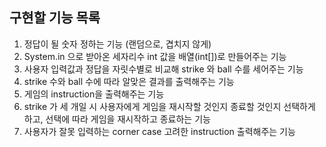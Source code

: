 
## 구현할 기능 목록 

1. 정답이 될 숫자 정하는 기능 (랜덤으로, 겹치지 않게)
2. System.in 으로 받아온 세자리수 int 값을 배열(int[])로 만들어주는 기능
3. 사용자 입력값과 정답을 자릿수별로 비교해 strike 와 ball 수를 세어주는 기능
4. strike 수와 ball 수에 따라 알맞은 결과를 출력해주는 기능
5. 게임의 instruction을 출력해주는 기능
6. strike 가 세 개일 시 사용자에게 게임을 재시작할 것인지 종료할 것인지 선택하게 하고, 선택에 따라 게임을 재시작하고 종료하는 기능
7. 사용자가 잘못 입력하는 corner case 고려한 instruction 출력해주는 기능


